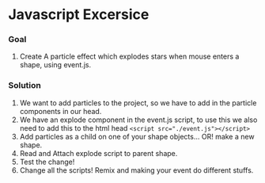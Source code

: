 # Javascript Excersice

### Goal
1. Create A particle effect which explodes stars when mouse enters a shape, using event.js.

### Solution
1. We want to add particles to the project, so we have to add in the particle components in our head.
2. We have an explode component in the event.js script, to use this we also need to add this to the html head `<script src="./event.js"></script>`
3. Add particles as a child on one of your shape objects... OR! make a new shape.
4. Read and Attach explode script to parent shape.
5. Test the change!
6. Change all the scripts! Remix and making your event do different stuffs.